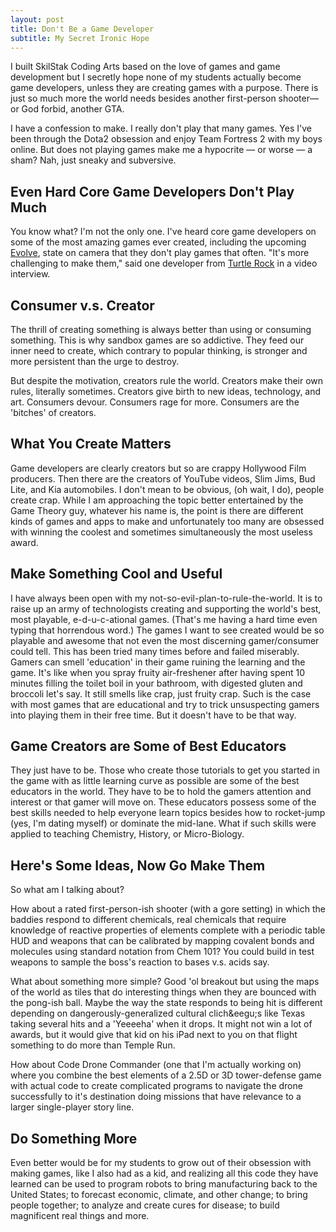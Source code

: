 ```yaml
---
layout: post
title: Don't Be a Game Developer
subtitle: My Secret Ironic Hope
---
```


I built SkilStak Coding Arts based on the love of games and game
development but I secretly hope none of my students actually become
game developers, unless they are creating games with a purpose.
There is just so much more the world needs besides another first-person
shooter&mdash;or God forbid, another GTA.

I have a confession to make. I really don't play that many games.
Yes I've been through the Dota2 obsession and enjoy Team Fortress
2 with my boys online.  But does not playing games make me a hypocrite
&mdash; or worse &mdash; a sham? Nah, just sneaky and subversive.

## Even Hard Core Game Developers Don't Play Much

You know what? I'm not the only one. I've heard core game developers
on some of the most amazing games ever created, including the
upcoming [Evolve](http://evolvegame.com/), state on camera that
they don't play games that often. "It's more challenging to make
them," said one developer from [Turtle Rock](http://turtlerockstudios.com)
in a video interview.

## Consumer v.s. Creator

The thrill of creating something is always better than using or
consuming something. This is why sandbox games are so addictive.
They feed our inner need to create, which contrary to popular
thinking, is stronger and more persistent than the urge to destroy.

But despite the motivation, creators rule the world. Creators make
their own rules, literally sometimes. Creators give birth to new
ideas, technology, and art. Consumers devour. Consumers rage for
more. Consumers are the 'bitches' of creators.

## What You Create Matters

Game developers are clearly creators but so are crappy Hollywood
Film producers. Then there are the creators of YouTube videos, Slim
Jims, Bud Lite, and Kia automobiles. I don't mean to be obvious,
(oh wait, I do), people create crap. While I am approaching the
topic better entertained by the Game Theory guy, whatever his name
is, the point is there are different kinds of games and apps to
make and unfortunately too many are obsessed with winning the coolest
and sometimes simultaneously the most useless award.

## Make Something Cool and Useful

I have always been open with my not-so-evil-plan-to-rule-the-world.
It is to raise up an army of technologists creating and supporting
the world's best, most playable, e-d-u-c-ational games. (That's me
having a hard time even typing that horrendous word.) The games I
want to see created would be so playable and awesome that not even
the most discerning gamer/consumer could tell. This has been tried
many times before and failed miserably. Gamers can smell 'education'
in their game ruining the learning and the game. It's like when you
spray fruity air-freshener after having spent 10 minutes filling
the toilet boil in your bathroom, with digested gluten and broccoli
let's say. It still smells like crap, just fruity crap. Such is the
case with most games that are educational and try to trick unsuspecting
gamers into playing them in their free time. But it doesn't have
to be that way.

## Game Creators are Some of Best Educators

They just have to be. Those who create those tutorials to get you
started in the game with as little learning curve as possible are
some of the best educators in the world. They have to be to hold
the gamers attention and interest or that gamer will move on. These
educators possess some of the best skills needed to help everyone
learn topics besides how to rocket-jump (yes, I'm dating myself)
or dominate the mid-lane. What if such skills were applied to
teaching Chemistry, History, or Micro-Biology.

## Here's Some Ideas, Now Go Make Them

So what am I talking about?

How about a rated first-person-ish shooter (with a gore setting)
in which the baddies respond to different chemicals, real chemicals
that require knowledge of reactive properties of elements complete
with a periodic table HUD and weapons that can be calibrated by
mapping covalent bonds and molecules using standard notation from
Chem 101? You could build in test weapons to sample the boss's
reaction to bases v.s. acids say.

What about something more simple? Good 'ol breakout but using the
maps of the world as tiles that do interesting things when they are
bounced with the pong-ish ball. Maybe the way the state responds
to being hit is different depending on dangerously-generalized
cultural clich&eegu;s like Texas taking several hits and a 'Yeeeeha'
when it drops. It might not win a lot of awards, but it would give
that kid on his iPad next to you on that flight something to do
more than Temple Run.

How about Code Drone Commander (one that I'm actually working on)
where you combine the best elements of a 2.5D or 3D tower-defense
game with actual code to create complicated programs to navigate
the drone successfully to it's destination doing missions that have
relevance to a larger single-player story line.

## Do Something More

Even better would be for my students to grow out of their obsession
with making games, like I also had as a kid, and realizing all this
code they have learned can be used to program robots to bring
manufacturing back to the United States; to forecast economic,
climate, and other change; to bring people together; to analyze and
create cures for disease; to build magnificent real things and more.
